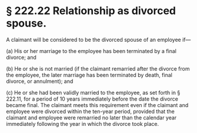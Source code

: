 # § 222.22   Relationship as divorced spouse.

A claimant will be considered to be the divorced spouse of an employee if—


(a) His or her marriage to the employee has been terminated by a final divorce; and


(b) He or she is not married (if the claimant remarried after the divorce from the employee, the later marriage has been terminated by death, final divorce, or annulment); and


(c) He or she had been validly married to the employee, as set forth in § 222.11, for a period of 10 years immediately before the date the divorce became final. The claimant meets this requirement even if the claimant and employee were divorced within the ten-year period, provided that the claimant and employee were remarried no later than the calendar year immediately following the year in which the divorce took place.





